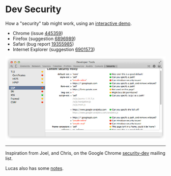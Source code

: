 
# Dev Security

How a "security" tab might work, using an [interactive demo](https://craigfrancis.github.io/dev-security/).

- Chrome (issue [445359](https://crbug.com/445359))
- Firefox (suggestion [6896989](https://ffdevtools.uservoice.com/forums/246087-firefox-developer-tools-ideas/suggestions/6896989-security-tab-to-show-tls-ssl-csp-sri-etc-feat))
- Safari (bug report [19355985](https://bugreport.apple.com/))
- Internet Explorer (suggestion [6901573](https://wpdev.uservoice.com/forums/257854-internet-explorer-platform/suggestions/6901573-security-tab-to-show-tls-ssl-csp-sri-etc-feat))

[![Screenshot](https://raw.githubusercontent.com/craigfrancis/dev-security/master/resources/CSP.jpg)](https://craigfrancis.github.io/dev-security/)

---

Inspiration from Joel, and Chris, on the Google Chrome [security-dev](https://groups.google.com/a/chromium.org/d/msg/security-dev/yifaG5bDr8Q/lHgsAGs-kEUJ) mailing list.

Lucas also has some [notes](https://crbug.com/420813).